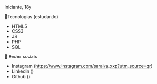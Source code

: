 Iniciante, 18y

🔸Tecnologias (estudando)

- HTML5
- CSS3
- JS
- PHP
- SQL

🔸 Redes sociais 
 - Instagram (https://www.instagram.com/saraiva_xxp?utm_source=qr)
 - Linkedin ()
 - Github ()
